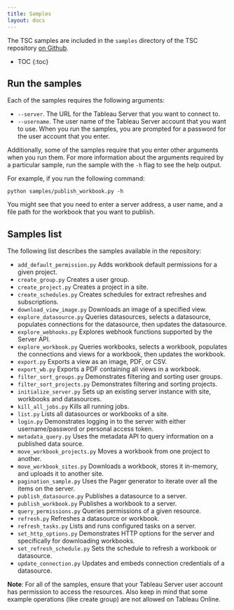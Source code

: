 ```yaml
---
title: Samples
layout: docs
---
```


The TSC samples are included in the `samples` directory of the TSC repository [on Github](https://github.com/tableau/server-client-python/tree/master/samples).

* TOC
{:toc}

## Run the samples

Each of the samples requires the following arguments:

* `--server`. The URL for the Tableau Server that you want to connect to.
* `--username`. The user name of the Tableau Server account that you want to use. When you run the samples, you are
  prompted for a password for the user account that you enter.

Additionally, some of the samples require that you enter other arguments when you run them. For more information about
the arguments required by a particular sample, run the sample with the `-h` flag to see the help output.

For example, if you run the following command:

```shell
python samples/publish_workbook.py -h
```

You might see that you need to enter a server address, a user name, and a file path for the workbook that you want to
publish.

## Samples list

The following list describes the samples available in the repository:

* `add_default_permission.py` Adds workbook default permissions for a given project.
* `create_group.py` Creates a user group.
* `create_project.py` Creates a project in a site.
* `create_schedules.py` Creates schedules for extract refreshes and subscriptions.
* `download_view_image.py` Downloads an image of a specified view.
* `explore_datasource.py` Queries datasources, selects a datasource, populates connections for the datasource, then updates the datasource.
* `explore_webhooks.py` Explores webhook functions supported by the Server API.
* `explore_workbook.py` Queries workbooks, selects a workbook, populates the connections and views for a workbook, then updates the workbook.
* `export.py` Exports a view as an image, PDF, or CSV.
* `export_wb.py` Exports a PDF containing all views in a workbook.
* `filter_sort_groups.py` Demonstrates filtering and sorting user groups.
* `filter_sort_projects.py` Demonstrates filtering and sorting projects.
* `initialize_server.py` Sets up an existing server instance with site, workbooks and datasources.
* `kill_all_jobs.py` Kills all running jobs.
* `list.py` Lists all datasources or workbooks of a site.
* `login.py` Demonstrates logging in to the server with either username/password or personal access token.
* `metadata_query.py` Uses the metadata API to query information on a published data source.
* `move_workbook_projects.py` Moves a workbook from one project to another.
* `move_workbook_sites.py` Downloads a workbook, stores it in-memory, and uploads it to another site.
* `pagination_sample.py` Uses the Pager generator to iterate over all the items on the server.
* `publish_datasource.py` Publishes a datasource to a server.
* `publish_workbook.py` Publishes a workbook to a server.
* `query_permissions.py` Queries permissions of a given resource.
* `refresh.py` Refreshes a datasource or workbook.
* `refresh_tasks.py` Lists and runs configured tasks on a server.
* `set_http_options.py` Demonstrates HTTP options for the server and specifically for downloading workbooks.
* `set_refresh_schedule.py` Sets the schedule to refresh a workbook or datasource.
* `update_connection.py` Updates and embeds connection credentials of a datasource.

**Note**: For all of the samples, ensure that your Tableau Server user account has permission to access the resources. Also keep in mind that some example operations (like create group) are not allowed on Tableau Online.
